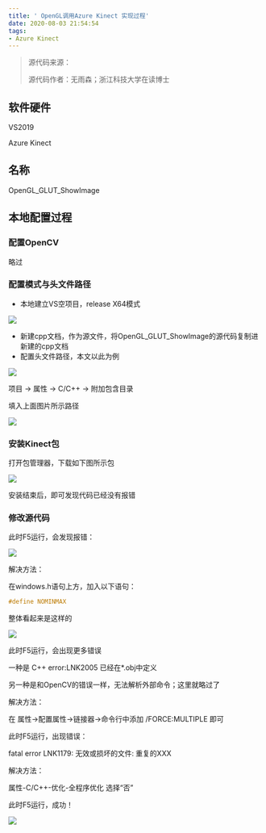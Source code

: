 ```yaml
---
title: ' OpenGL调用Azure Kinect 实现过程'
date: 2020-08-03 21:54:54
tags:
- Azure Kinect
---
```


> 源代码来源：
>
> 源代码作者：无雨森；浙江科技大学在读博士

<!--more-->

## 软件硬件

VS2019

Azure Kinect

## 名称

OpenGL_GLUT_ShowImage

## 本地配置过程

### 配置OpenCV

略过

### 配置模式与头文件路径

- 本地建立VS空项目，release X64模式

![](https://cdn.jsdelivr.net/gh/junlin49/up/20200731102606.png)

- 新建cpp文档，作为源文件，将OpenGL_GLUT_ShowImage的源代码复制进新建的cpp文档
- 配置头文件路径，本文以此为例

![](https://cdn.jsdelivr.net/gh/junlin49/up/20200731102928.png)

项目 -> 属性 -> C/C++ -> 附加包含目录

填入上面图片所示路径

![](https://cdn.jsdelivr.net/gh/junlin49/up/20200731103339.png)

### 安装Kinect包

打开包管理器，下载如下图所示包

![](https://cdn.jsdelivr.net/gh/junlin49/up/20200731101741.png)

安装结束后，即可发现代码已经没有报错

### 修改源代码

此时F5运行，会发现报错：

![](https://cdn.jsdelivr.net/gh/junlin49/up/20200731105327.png)

解决方法：

在windows.h语句上方，加入以下语句：

```c++
#define NOMINMAX
```

整体看起来是这样的

![](https://cdn.jsdelivr.net/gh/junlin49/up/20200731105536.png)

此时F5运行，会出现更多错误

一种是 C++ error:LNK2005 已经在*.obj中定义

另一种是和OpenCV的错误一样，无法解析外部命令；这里就略过了

解决方法：

在 属性->配置属性->链接器->命令行中添加 /FORCE:MULTIPLE 即可



此时F5运行，出现错误：

fatal error LNK1179: 无效或损坏的文件: 重复的XXX

解决方法：

属性-C/C++-优化-全程序优化 选择“否”

此时F5运行，成功！

![](https://cdn.jsdelivr.net/gh/junlin49/up/20200803215839.png)

